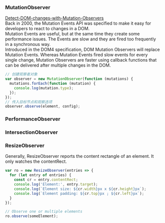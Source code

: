 ### MutationObserver
[Detect-DOM-changes-with-Mutation-Observers](https://developers.google.com/web/updates/2012/02/Detect-DOM-changes-with-Mutation-Observers)
<br>
Back in 2000, the Mutation Events API was specified to make it easy for developers to react to changes in a DOM.
<br>
Mutation Events are useful, but at the same time they create some performance issues. The Events are slow and they are fired too frequently in a synchronous way.
<br>
Introduced in the DOM4 specification, DOM Mutation Observers will replace Mutation Events. Whereas Mutation Events fired slow events for every single change, Mutation Observers are faster using callback functions that can be delivered after multiple changes in the DOM.

```js
// 创建观察者对象
var observer = new MutationObserver(function (mutations) {
  mutations.forEach(function (mutation) {
    console.log(mutation.type);
  });    
});
// 传入目标节点和观察选项
observer.observe(element, config);
```

### PerformanceObserver


### IntersectionObserver


### ResizeObserver
Generally, ResizeObserver reports the content rectangle of an element. It only watches the contentRect.

```js
var ro = new ResizeObserver(entries => {
  for (let entry of entries) {
    const cr = entry.contentRect;
    console.log('Element:', entry.target);
    console.log(`Element size: ${cr.width}px x ${cr.height}px`);
    console.log(`Element padding: ${cr.top}px ; ${cr.left}px`);
  }
});

// Observe one or multiple elements
ro.observe(someElement);
```